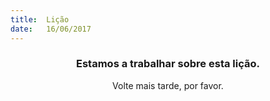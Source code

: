 ```yaml
---
title:  Lição
date:   16/06/2017
---
```


### <center>Estamos a trabalhar sobre esta lição.</center>
<center>Volte mais tarde, por favor.</center>